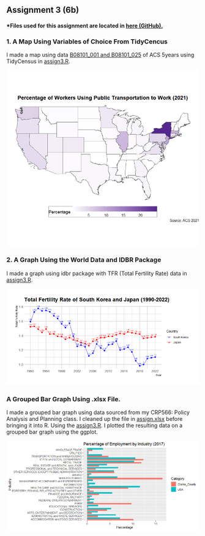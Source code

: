 ## Assignment 3 (6b)

#### *Files used for this assignment are located in <a href="https://github.com/son1101/LA558_Son/tree/main/assignments/assign3" target="_blank">here (GitHub).</a> 





### 1. A Map Using Variables of Choice From TidyCencus


I made a map using data [B08101_001 and B08101_025](https://www.socialexplorer.com/data/ACS2020_5yr/metadata/?ds=ACS20_5yr&var=B08101025) of ACS 5years using TidyCensus in [assign3.R](assign3/assign3.R).

![Plot1](assign3/PublicTrans.png)


### 2. A Graph Using the World Data and IDBR Package

I made a graph using idbr package with TFR (Total Fertility Rate) data in [assign3.R](assign3/assign3.R).


![Map1](assign3/TFR_KOR_JPN.png)


### A Grouped Bar Graph Using .xlsx File.

I made a grouped bar graph using data sourced from my CRP566: Policy Analysis and Planning class. I cleaned up the file in [assign.xlsx](assign3/assign3.xlsx) before bringing it into R. Using the [assign3.R](assign3/assign3.R). I plotted the resulting data on a grouped bar graph using the ggplot. 

![Map1](assign3/Employment.png)


